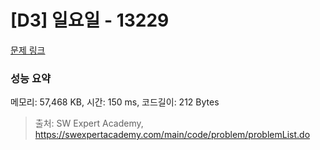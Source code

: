 # [D3] 일요일 - 13229 

[문제 링크](https://swexpertacademy.com/main/code/problem/problemDetail.do?contestProbId=AX0SaDW6L2oDFASs) 

### 성능 요약

메모리: 57,468 KB, 시간: 150 ms, 코드길이: 212 Bytes



> 출처: SW Expert Academy, https://swexpertacademy.com/main/code/problem/problemList.do
